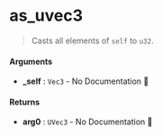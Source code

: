 # as\_uvec3

>  Casts all elements of `self` to `u32`.

#### Arguments

- **\_self** : `Vec3` \- No Documentation 🚧

#### Returns

- **arg0** : `UVec3` \- No Documentation 🚧